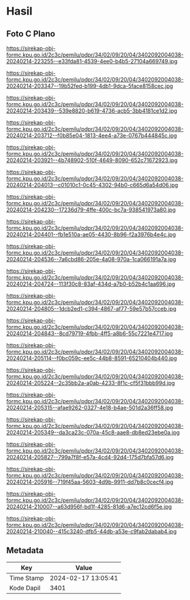 # Hasil

## Foto C Plano

https://sirekap-obj-formc.kpu.go.id/2c3c/pemilu/pdpr/34/02/09/20/04/3402092004038-20240214-223255--e33fda81-4539-4ee0-b4b5-27104a669749.jpg

https://sirekap-obj-formc.kpu.go.id/2c3c/pemilu/pdpr/34/02/09/20/04/3402092004038-20240214-203347--19b52fed-b199-4db1-9dca-5face8158cec.jpg

https://sirekap-obj-formc.kpu.go.id/2c3c/pemilu/pdpr/34/02/09/20/04/3402092004038-20240214-203439--539e8820-b619-4736-acb5-3bb4181ce1d2.jpg

https://sirekap-obj-formc.kpu.go.id/2c3c/pemilu/pdpr/34/02/09/20/04/3402092004038-20240214-203712--f0b85e04-1813-4ee4-a73e-0767b444845c.jpg

https://sirekap-obj-formc.kpu.go.id/2c3c/pemilu/pdpr/34/02/09/20/04/3402092004038-20240214-203921--4b748902-510f-4649-8090-652c71672923.jpg

https://sirekap-obj-formc.kpu.go.id/2c3c/pemilu/pdpr/34/02/09/20/04/3402092004038-20240214-204013--c01010c1-0c45-4302-94b0-c665d6a54d06.jpg

https://sirekap-obj-formc.kpu.go.id/2c3c/pemilu/pdpr/34/02/09/20/04/3402092004038-20240214-204230--17236d79-4ffe-400c-bc7a-938541973a80.jpg

https://sirekap-obj-formc.kpu.go.id/2c3c/pemilu/pdpr/34/02/09/20/04/3402092004038-20240214-204401--fb1e510a-ae05-4430-8b96-f2a3976b4e4c.jpg

https://sirekap-obj-formc.kpu.go.id/2c3c/pemilu/pdpr/34/02/09/20/04/3402092004038-20240214-204536--7a6cbd86-205e-4a08-970a-1ca066191a7a.jpg

https://sirekap-obj-formc.kpu.go.id/2c3c/pemilu/pdpr/34/02/09/20/04/3402092004038-20240214-204724--113f30c8-83af-434d-a7b0-b52b4c1aa696.jpg

https://sirekap-obj-formc.kpu.go.id/2c3c/pemilu/pdpr/34/02/09/20/04/3402092004038-20240214-204805--1dcb2ed1-c394-4867-af77-59e57b57cceb.jpg

https://sirekap-obj-formc.kpu.go.id/2c3c/pemilu/pdpr/34/02/09/20/04/3402092004038-20240214-204843--8cd79719-4fbb-4ff5-a8b6-55c7221e4717.jpg

https://sirekap-obj-formc.kpu.go.id/2c3c/pemilu/pdpr/34/02/09/20/04/3402092004038-20240214-205114--f0bc059c-ee5c-44b8-8591-65210404b440.jpg

https://sirekap-obj-formc.kpu.go.id/2c3c/pemilu/pdpr/34/02/09/20/04/3402092004038-20240214-205224--2c35bb2a-a0ab-4233-8f1c-cf5f31bbb99d.jpg

https://sirekap-obj-formc.kpu.go.id/2c3c/pemilu/pdpr/34/02/09/20/04/3402092004038-20240214-205315--afae9262-0327-4e18-b4ae-501d2a36ff58.jpg

https://sirekap-obj-formc.kpu.go.id/2c3c/pemilu/pdpr/34/02/09/20/04/3402092004038-20240214-205349--da3ca23c-070a-45c8-aae8-db8ed23ebe0a.jpg

https://sirekap-obj-formc.kpu.go.id/2c3c/pemilu/pdpr/34/02/09/20/04/3402092004038-20240214-205827--799a7f8f-e57a-4cd4-92d4-175d7bfa57d6.jpg

https://sirekap-obj-formc.kpu.go.id/2c3c/pemilu/pdpr/34/02/09/20/04/3402092004038-20240214-205916--719f45aa-5603-4d9b-9911-dd7b8c0cecf4.jpg

https://sirekap-obj-formc.kpu.go.id/2c3c/pemilu/pdpr/34/02/09/20/04/3402092004038-20240214-210007--a63d956f-bd1f-4285-81d6-a7ec12cd6f5e.jpg

https://sirekap-obj-formc.kpu.go.id/2c3c/pemilu/pdpr/34/02/09/20/04/3402092004038-20240214-210040--415c3240-dfb5-44db-a53e-c9fab2dabab4.jpg


## Metadata

| Key        | Value               |
| ---------- | ------------------- |
| Time Stamp | 2024-02-17 13:05:41 |
| Kode Dapil | 3401                |



